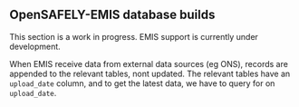 ## OpenSAFELY-EMIS database builds

This section is a work in progress.  EMIS support is currently under development.

When EMIS receive data from external data sources (eg ONS), records are appended to the
relevant tables, nont updated.  The relevant tables have an `upload_date` column, and to get the latest data, we have to query for on `upload_date`.
